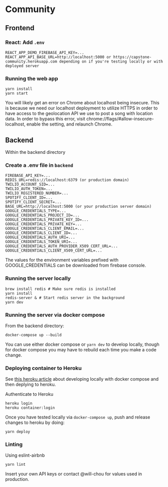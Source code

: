 # Community

## Frontend

### React: Add `.env`

```
REACT_APP_DEMO_FIREBASE_API_KEY=...
REACT_APP_API_BASE_URL=http://localhost:5000 or https://capstone-community.herokuapp.com depending on if you're testing locally or with deployed server
```

### Running the web app

```
yarn install
yarn start
```

You will likely get an error on Chrome about localhost being insecure. This is because we need our localhost deployment to utilize HTTPS in order to have access to the geolocation API we use to post a song with location data. In order to bypass this error, visit chrome://flags/#allow-insecure-localhost, enable the setting, and relaunch Chrome.

## Backend

Within the backend directory

### Create a .env file in `backend`

```
FIREBASE_API_KEY=...
REDIS_URL=redis://localhost:6379 (or production domain)
TWILIO_ACCOUNT_SID=...
TWILIO_AUTH_TOKEN=...
TWILIO_REGISTERED_NUMBER=...
SPOTIFY_CLIENT_ID=...
SPOTIFY_CLIENT_SECRET=...
BASE_URL=http://localhost:5000 (or your production server domain)
GOOGLE_CREDENTIALS_TYPE=...
GOOGLE_CREDENTIALS_PROJECT_ID=...
GOOGLE_CREDENTIALS_PRIVATE_KEY_ID=...
GOOGLE_CREDENTIALS_PRIVATE_KEY=...
GOOGLE_CREDENTIALS_CLIENT_EMAIL=...
GOOGLE_CREDENTIALS_CLIENT_ID=...
GOOGLE_CREDENTIALS_AUTH_URI=...
GOOGLE_CREDENTIALS_TOKEN_URI=...
GOOGLE_CREDENTIALS_AUTH_PROVIDER_X509_CERT_URL=...
GOOGLE_CREDENTIALS_CLIENT_X509_CERT_URL=...
```

The values for the environment variables prefixed with GOOGLE_CREDENTIALS can be downloaded from firebase console.

### Running the server locally

```
brew install redis # Make sure redis is installed
yarn install
redis-server & # Start redis server in the background
yarn dev
```

### Running the server via docker compose

From the backend directory:

```
docker-compose up --build
```

You can use either docker compose or `yarn dev` to develop locally, though for docker compose you may have to rebuild each time you make a code change.

### **Deploying container to Heroku**

See [this heroku article](https://devcenter.heroku.com/articles/local-development-with-docker-compose) about developing locally with docker compose
and then deplying to heroku.

Authenticate to Heroku

```
heroku login
heroku container:login
```

Once you have tested locally via `docker-compose up`, push and release changes to heroku by doing:

```
yarn deploy
```

### Linting

Using eslint-airbnb

```
yarn lint
```

Insert your own API keys or contact @will-chou for values used in production.
